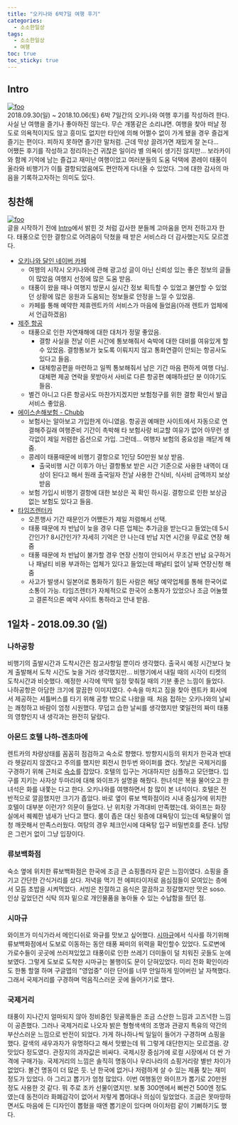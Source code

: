 ```yaml
---
title: "오키나와 6박7일 여행 후기"
categories: 
  - 소소한일상
tags: 
  - 소소한일상
  - 여행
toc: true
toc_sticky: true
---
```


## Intro
[![foo](https://images.unsplash.com/photo-1539985617279-733093a059bf?ixlib=rb-0.3.5&s=f2b1e5dd65dc5eb11ee9191f562818d5&auto=format&fit=crop&w=634&q=80)](https://images.unsplash.com/photo-1539985617279-733093a059bf?ixlib=rb-0.3.5&s=f2b1e5dd65dc5eb11ee9191f562818d5&auto=format&fit=crop&w=634&q=80)  
2018.09.30(일) ~ 2018.10.06(토) 6박 7일간의 오키나와 여행 후기를 작성하려 한다. 사실 난 여행을 즐기나 좋아하진 않는다. 무슨 개똥같은 소리냐면. 여행을 찾아 떠날 정도로 의욕적이지도 않고 흥미도 없지만 타인에 의해 어쩔수 없이 가게 됐을 경우 즐겁게 즐기는 편이다. 피하지 못하면 즐기란 말처럼. 근데 막상 끌려가면 재밌게 잘 논다...  
어쨌든 후기를 작성하고 정리하는건 귀찮은 일이라 별 의욕이 생기진 않지만... 보라카이와 함께 기억에 남는 즐겁고 재미난 여행이었고 여러분들의 도움 덕택에 콩레이 태풍이 올라와 비행기가 이틀 결항되었음에도 편안하게 다녀올 수 있었다. 그에 대한 감사의 마음을 기록하고자하는 의미도 있다.

## 칭찬해
[![foo](https://images.unsplash.com/photo-1510194638421-92f54ce46444?ixlib=rb-0.3.5&s=b7520e45037778015617bdfa8e03c102&auto=format&fit=crop&w=1406&q=80)](https://images.unsplash.com/photo-1510194638421-92f54ce46444?ixlib=rb-0.3.5&s=b7520e45037778015617bdfa8e03c102&auto=format&fit=crop&w=1406&q=80)  
글을 시작하기 전에 [Intro](#intro)에서 밝힌 것 처럼 감사한 분들께 고마움을 먼저 전하고자 한다. 태풍으로 인한 결항으로 어려움이 닥쳤을 때 받은 서비스라 더 감사했는지도 모르겠다.    
* [오키나와 달인 네이버 카페](https://cafe.naver.com/okinawago "Link")
  * 여행의 시작시 오키나와에 관해 광고성 글이 아닌 신뢰성 있는 좋은 정보의 글들이 많았음 여행지 선정에 많은 도움 받음.
  * 태풍이 왔을 때나 여행지 방문시 실시간 정보 획득할 수 있었고 불안할 수 있었던 상황에 많은 응원과 도움되는 정보들로 안정을 느낄 수 있었음.
  * 카페를 통해 예약한 제휴렌트카의 서비스가 마음에 들었음(아래 렌트카 업체에서 언급하겠음)
* [제주 항공](http://www.jejuair.net/jejuair/kr/main.do "Link")
  * 태풍으로 인한 자연재해에 대한 대처가 정말 좋았음.
    * 결항 사실을 전날 이른 시간에 통보해줘서 숙박에 대한 대비를 여유있게 할 수 있었음. 결항통보가 늦도록 이뤄지지 않고 통화연결이 안되는 항공사도 있다고 들음.
    * 대체항공편을 마련하고 일찍 통보해줘서 남은 기간 마음 편하게 여행 다님. 대체편 제공 연락을 못받아서 사비로 다른 항공편 예매하셨단 분 이야기도 들음.
  * 별건 아니고 다른 항공사도 마찬가지겠지만 보험청구를 위한 결항 확인서 발급 서비스 좋았음.
* [에이스손해보험 - Chubb](https://www.chubb.com/kr-kr/ "Link")
  * 보험사는 알아보고 가입한게 아니였음. 항공권 예매한 사이트에서 자동으로 연결해주길래 여행준비 기간이 촉박해 타 보험사랑 비교할 여유가 없어 아무런 생각없이 제일 저렴한 옵션으로 가입. 그런데... 여행자 보험의 중요성을 깨닫게 해줌.
  * 콩레이 태풍때문에 비행기 결항으로 1인당 50만원 보상 받음.
    * 출국비행 시간 이후가 아닌 결항통보 받은 시간 기준으로 사용한 내역이 대상이 된다고 해서 원래 출국일자 전날 사용한 간식비, 식사비 금액까지 보상 받음
  * 보험 가입시 비행기 결항에 대한 보상은 꼭 확인 하시길. 결항으로 인한 보상금 없는 보험도 있다고 들음.
* [타임즈렌터카](https://www.okirent.co.kr "Link")
  * 오픈행사 기간 때문인가 어쨌든가 제일 저렴해서 선택.
  * 태풍 때문에 차 반납이 늦을 경우 다른 업체는 추가금을 받는다고 들었는데 5시간인가? 8시간인가? 자세히 기억은 안 나는데 반납 지연 시간을 무료로 연장 해줌
  * 태풍 때문에 차 반납이 불가할 경우 연장 신청이 안되어서 무조건 반납 요구하거나 패널티 비용 부과하는 업체가 있다고 들었는데 패널티 없이 날짜 연장신청 해줌
  * 사고가 발생시 일본어로 통화하기 힘든 사람은 해당 예약업체를 통해 한국어로 소통이 가능. 타임즈렌터가 자체적으로 한국어 소통자가 있었으나 조금 어눌했고 결론적으론 예약 사이트 통하라고 안내 받음.

## 1일차 - 2018.09.30 (일)
### 나하공항
비행기의 출발시간과 도착시간은 참고사항일 뿐이라 생각했다. 출국시 예정 시간보다 늦게 출발해서 도착 시간도 늦을 거라 생각했지만... 비행기에서 내릴 때의 시각이 티켓의 도착시간과 비슷했다. 예정한 시각에 딱딱 일정 맞춰질 때의 기분 좋은 느낌이 들었다. 나하공항은 아담한 크기에 깔끔한 이미지였다. 수속을 마치고 짐을 찾아 렌트카 회사에서 제공하는 셔틀버스를 타기 위해 공항 밖으로 나왔을 때. 처음 접하는 오키나와의 날씨는 쾌청하고 바람이 엄청 시원했다. 무덥고 습한 날씨를 생각했지만 몇일전의 짜미 태풍의 영향인지 내 생각과는 완전히 달랐다.  
### 아몬드 호텔 나하-겐초마에
렌트카의 차량상태를 꼼꼼히 점검하고 숙소로 향했다. 방향지시등의 위치가 한국과 반대라 헷갈리지 않겠다고 주의를 했지만 회전시 한두번 와이퍼를 켰다.
첫날은 국제거리를 구경하기 위해 근처로 [숙소](https://goo.gl/maps/DzJbhZTdUG42 "아몬드 호텔 나하-겐초마에")를 잡았다. 호텔의 입구는 거대하지만 심플하고 모던했다. 입구를 지키는 사자상 두마리에 대해 와이프가 설명을 해줬다. 한녀석은 복을 물어오고 한녀석은 화를 내쫓는 다고 한다. 오키나와를 여행하면서 참 많이 본 녀석이다. 호텔은 전반적으로 깔끔했지만 크기가 좁았다. 바로 옆이 류보 백화점이라 시내 중심가에 위치한 호텔이 대부분 이런가? 의문이 들었다. 난 위치랑 가격대비 만족했는데. 와이프는 화장실에서 퀘퀘한 냄새가 난다고 했다. 룸이 좁은 대신 윗층에 대욕탕이 있는데 욕탕물이 엄청 깨끗해서 만족스러웠다. 여탕의 경우 체크인시에 대욕탕 입구 비밀번호를 준다. 남탕은 그런거 없이 그냥 입장이다.  
### 류보백화점
숙소 옆에 위치한 류보백화점은 한국에 조금 큰 쇼핑플라자 같은 느낌이였다. 쇼핑을 즐기고 간단한 간식거리를 샀다. 저녁을 먹기 전 에피타이저로 음심점들이 모여있는 층에서 모듬 초밥을 시켜먹었다. 서빙은 친절하고 음식은 깔끔하고 정갈했지만 맛은 soso. 인상 깊었던건 식탁 의자 밑으로 개인물품을 놓아둘 수 있는 수납함을 줬던 점.
### 시마규
와이프가 미식가라서 메인디쉬로 와규를 맛보고 싶어했다. [시마규](https://goo.gl/maps/6r34scTzfmw "시마규")에서 식사를 하기위해 류보백화점에서 도보로 이동하는 동안 태풍 짜미의 위력을 확인할수 있었다. 도로변에 가로수들이 곳곳에 쓰러져있었고 태풍이로 인한 쓰레기 더미들이 덜 치워진 곳들도 눈에 보였다. 그렇게 도보로 도착한 시마규는 불행이도 문이 닫혀있었다. 미리 전화 확인이라도 한통 할껄 하며 구글맵의 "영업중" 이란 단어를 너무 안일하게 믿어버린 날 자책했다. 그래서 국제거리를 구경하며 먹음직스러운 곳에 들어가기로 했다.
### 국제거리
태풍이 지나간지 얼마되지 않아 정비중인 뒷골목들은 조금 스산한 느낌과 고즈넉한 느낌이 공존했다. 그러나 국제거리로 나오자 밝은 형형색색의 조명과 관광지 특유의 약간의 부산스러운 느낌으로 반전이 되었다. 가게 하나하나씩 일일이 들어가 구경하며 쇼핑을 했다. 갈색의 새우과자가 유명하다고 해서 맛봤는데 뭐 그렇게 대단한지는 모르겠음. 걍 맛있다 정도였다. 관장지의 과자값은 비싸다. 국제시장 중심가에 로컬 시장에서 더 싼 가격에 구매가능. 국제거리의 느낌은 솔직히 명동이나 우리나라의 쇼핑거리랑 별반 차이가 없었다. 볼건 명동이 더 많은 듯. 난 한국에 없거나 저렴하게 살 수 있는 제품 찾는 재미 정도가 있었다. 아 그리고 뽑기가 엄청 많았다. 이번 여행동안 와이프가 뽑기로 20만원 정도 사용한 것 같다. 뭐 주로 조카 선물이였지만. 보통 300엔에서 삐싼건 500엔 정도였는데 동전이라 화폐감각이 없어서 저렇게 뽑아대나 의심이 일었었다. 조금은 못마땅하면서도 마음에 든 디자인이 뽑혔을 때엔 뽑기운이 있다며 아이처럼 같이 기뻐하기도 했다.
